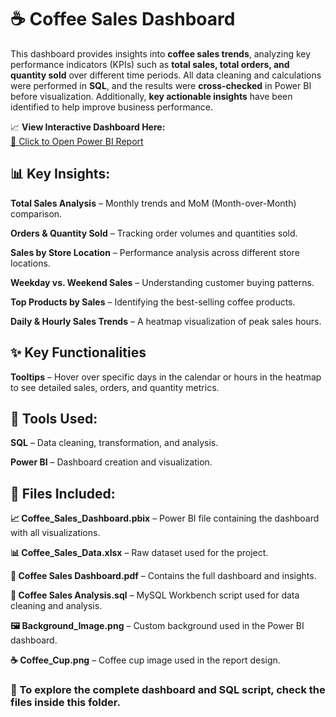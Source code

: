 # ☕ Coffee Sales Dashboard  

This dashboard provides insights into **coffee sales trends**, analyzing key performance indicators (KPIs) such as **total sales, total orders, and quantity sold** over different time periods. All data cleaning and calculations were performed in **SQL**, and the results were **cross-checked** in Power BI before visualization. Additionally, **key actionable insights** have been identified to help improve business performance. 

📈 **View Interactive Dashboard Here:**  
[🔗 Click to Open Power BI Report](https://app.powerbi.com/view?r=eyJrIjoiZjZmNThlYTgtY2MwYi00YTEyLTk5ZGYtOTJkMzYyZDA4MDA2IiwidCI6IjcxM2MyZWExLWVmOWItNDVkMC1iODk4LTM2ZTc5MDRlN2M3MyJ9)  

## 📊 Key Insights:

**Total Sales Analysis** – Monthly trends and MoM (Month-over-Month) comparison.

**Orders & Quantity Sold** – Tracking order volumes and quantities sold.

**Sales by Store Location** – Performance analysis across different store locations.

**Weekday vs. Weekend Sales** – Understanding customer buying patterns.

**Top Products by Sales** – Identifying the best-selling coffee products.

**Daily & Hourly Sales Trends** – A heatmap visualization of peak sales hours.


## ✨ Key Functionalities

**Tooltips** – Hover over specific days in the calendar or hours in the heatmap to see detailed sales, orders, and quantity metrics.


## 🔧 Tools Used:

**SQL** – Data cleaning, transformation, and analysis.

**Power BI** – Dashboard creation and visualization.


## 📂 Files Included:

**📈 Coffee_Sales_Dashboard.pbix** – Power BI file containing the dashboard with all visualizations.

**📊 Coffee_Sales_Data.xlsx** – Raw dataset used for the project.

**📄 Coffee Sales Dashboard.pdf** – Contains the full dashboard and insights.

**📝 Coffee Sales Analysis.sql** – MySQL Workbench script used for data cleaning and analysis.

**🖼️ Background_Image.png** – Custom background used in the Power BI dashboard.

**☕ Coffee_Cup.png** – Coffee cup image used in the report design.


### 📌 To explore the complete dashboard and SQL script, check the files inside this folder. 
